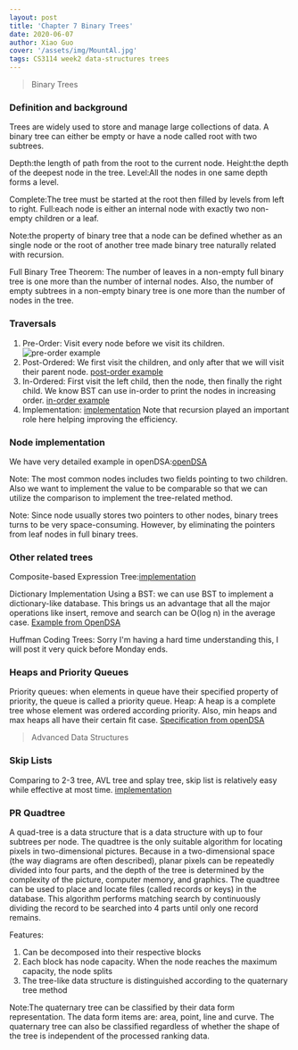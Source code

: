 ```yaml
---
layout: post
title: 'Chapter 7 Binary Trees'
date: 2020-06-07
author: Xiao Guo
cover: '/assets/img/MountAl.jpg'
tags: CS3114 week2 data-structures trees
---
```


> Binary Trees

### Definition and background
Trees are widely used to store and manage large collections of data. A binary tree can either be empty or have a node called root with two subtrees.

Depth:the length of path from the root to the current node.
Height:the depth of the deepest node in the tree.
Level:All the nodes in one same depth forms a level.

Complete:The tree must be started at the root then filled by levels from left to right.
Full:each node is either an internal node with exactly two non-empty children or a leaf.

Note:the property of binary tree that a node can be defined whether as an single node or the root of another tree made binary tree naturally related with recursion.

Full Binary Tree Theorem: The number of leaves in a non-empty full binary tree is one more than the number of internal nodes.
Also, the number of empty subtrees in a non-empty binary tree is one more than the number of nodes in the tree.

### Traversals
1. Pre-Order: Visit every node before we visit its children.
![pre-order example](https://github.com/kevinguo2003/kevinguo2003.github.io/blob/master/assets/img/pre-order.png)
2. Post-Ordered: We first visit the children, and only after that we will visit their parent node.
[post-order example](https://github.com/kevinguo2003/kevinguo2003.github.io/blob/master/assets/img/post-order.png)
3. In-Ordered: First visit the left child, then the node, then finally the right child. We know BST can use in-order to print the nodes in increasing order.
[in-order example](https://github.com/kevinguo2003/kevinguo2003.github.io/blob/master/assets/img/in-order.png)
4. Implementation:
[implementation](https://canvas.vt.edu/courses/111334/assignments/883547?module_item_id=901421)
Note that recursion played an important role here helping improving the efficiency.

### Node implementation
We have very detailed example in openDSA:[openDSA](https://canvas.vt.edu/courses/111334/modules/items/901426)

Note: The most common nodes includes two fields pointing to two children. Also we want to implement the value to be comparable so that we can utilize the comparison to implement the tree-related method.

Note: Since node usually stores two pointers to other nodes, binary trees turns to be very space-consuming. However, by eliminating the pointers from leaf nodes in full binary trees.

### Other related trees

Composite-based Expression Tree:[implementation](https://canvas.vt.edu/courses/111334/modules/items/901427)

Dictionary Implementation Using a BST:
we can use BST to implement a dictionary-like database. This brings us an advantage that all the major operations like insert, remove and search can be O(log n) in the average case.
[Example from OpenDSA](https://canvas.vt.edu/courses/111334/modules/items/901427)

Huffman Coding Trees: Sorry I'm having a hard time understanding this, I will post it very quick before Monday ends.


### Heaps and Priority Queues
Priority queues: when elements in queue have their specified property of priority, the queue is called a priority queue.
Heap: A heap is a complete tree whose element was ordered according priority. Also, min heaps and max heaps all have their certain fit case.
[Specification from openDSA](https://canvas.vt.edu/courses/111334/assignments/883555?module_item_id=901441)


> Advanced Data Structures

### Skip Lists
Comparing to 2-3 tree, AVL tree and splay tree, skip list is relatively easy while effective at most time.
[implementation](https://canvas.vt.edu/courses/111334/modules/items/901547)

### PR Quadtree
A quad-tree is a data structure that is a data structure with up to four subtrees per node.
The quadtree is the only suitable algorithm for locating pixels in two-dimensional pictures. Because in a two-dimensional space (the way diagrams are often described), planar pixels can be repeatedly divided into four parts, and the depth of the tree is determined by the complexity of the picture, computer memory, and graphics.
The quadtree can be used to place and locate files (called records or keys) in the database. This algorithm performs matching search by continuously dividing the record to be searched into 4 parts until only one record remains.

Features:
1. Can be decomposed into their respective blocks
2. Each block has node capacity. When the node reaches the maximum capacity, the node splits
3. The tree-like data structure is distinguished according to the quaternary tree method

Note:The quaternary tree can be classified by their data form representation. The data form items are: area, point, line and curve. The quaternary tree can also be classified regardless of whether the shape of the tree is independent of the processed ranking data. 
